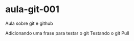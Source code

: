 # aula-git-001
Aula sobre git e github

Adicionando uma frase para testar o git
Testando o git Pull

